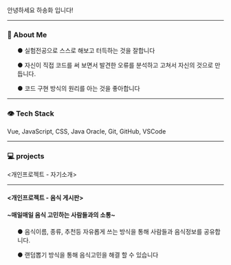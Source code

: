 <div id="container">
<p>안녕하세요 하송화 입니다!</p>
</div>
  
---


<h3>👩  About Me</h3>
  <ul>● 실험전공으로 스스로 해보고 터득하는 것을 잘합니다</ul>
  <ul>● 자신이 직접 코드를 써 보면서 발견한 오류를 분석하고 고쳐서 자신의 것으로 만듭니다.</ul>
  <ul>● 코드 구현 방식의 원리를 아는 것을 좋아합니다</ul>


---


<h3>👁 Tech Stack</h3>
<div>Vue, JavaScript, CSS, Java Oracle, Git, GitHub, VSCode</div>


---


<h3>💻 projects</h3>
<div>
  <개인프로젝트 - 자기소개>
</div>


---


 <h4> <개인프로젝트 - 음식 게시판></h4>
<h4>~매일매일 음식 고민하는 사람들과의 소통~</h4>
</div>

  <ul>● 음식이름, 종류, 추천등 자유롭게 쓰는 방식을 통해 사람들과 음식정보를 공유합니다.</ul>
  <ul>● 랜덤뽑기 방식을 통해 음식고민을 해결 할 수 있습니다</ul>




